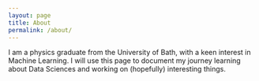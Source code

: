 ```yaml
---
layout: page
title: About
permalink: /about/
---
```


I am a physics graduate from the University of Bath, with a keen interest in Machine Learning. I will use this page to document my journey learning about Data Sciences and working on (hopefully) interesting things.
